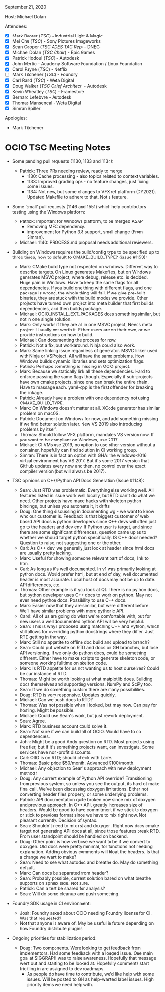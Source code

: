 <!-- SPDX-License-Identifier: CC-BY-4.0 -->
<!-- Copyright Contributors to the OpenColorIO Project. -->

September 21, 2020

Host: Michael Dolan

Attendees:
  * [X] Mark Boorer (_TSC_) - Industrial Light & Magic
  * [X] Mei Chu (_TSC_) - Sony Pictures Imageworks
  * [X] Sean Cooper (_TSC ACES TAC Rep_) - DNEG
  * [X] Michael Dolan (_TSC Chair_) - Epic Games
  * [X] Patrick Hodoul (_TSC_) - Autodesk
  * [X] John Mertic - Academy Software Foundation / Linux Foundation
  * [X] Carol Payne (_TSC_) - Netflix
  * [ ] Mark Titchener (_TSC_) - Foundry
  * [X] Carl Rand (_TSC_) - Weta Digital
  * [X] Doug Walker (_TSC Chief Architect_) - Autodesk
  * [X] Kevin Wheatley (_TSC_) - Framestore
  * [X] Bernard Lefebvre - Autodesk
  * [X] Thomas Mansencal - Weta Digital
  * [X] Simran Spiller

Apologies:
  * Mark Titchener

# **OCIO TSC Meeting Notes**

* Some pending pull requests (1130, 1133 and 1134):
    - Patrick: Three PRs needing review, ready to merge
      - 1130: Cache processing - also topics related to context variables.
      - 1133: Improved grading ops - no feature changes, just fixing some 
        issues.
      - 1134: Not new, but some changes to VFX ref platform (CY2021). Updated 
        Makefile to adhere to that. Not a feature.

* Some ‘small’ pull requests (1146 and 1551) which help contributors testing 
  using the Windows platform:
    - Patrick: Important for Windows platform, to be merged ASAP
      - Removing MFC dependency.
      - Improvement for Python 3.8 support, small change (From Simran).
    - Michael: 1140: PROCESS.md proposal needs additional reviewers.

* Building on Windows requires the build/config type to be specified up to 
  three times, how to default to CMAKE_BUILD_TYPE? (issue #1153):
    - Mark: CMake build type not respected on windows. Different way to 
      describe targets. On Linux generates Makefiles, but on Windows 
      generates MSVC project, where debug, release etc. is decided. Huge pain 
      in Windows. Have to keep the same flags for all dependencies. If you 
      build one thing with different flags, and one package is wrong, the whole 
      thing will fail. If we give pre-built binaries, they are stuck with the 
      build modes we provide. Other projects have turned own project into meta 
      builder that first builds dependencies, and then builds package.
    - Michael: OCIO_INSTALL_EXT_PACKAGES does something similar, but not in one 
      single solution.
    - Mark: Only works if they are all in one MSVC project, Needs meta project. 
      Usually not worth it. Either users are on their own, or we provide 
      instructions on how to build.
    - Michael: Can documenting the process for now.
    - Patrick: Not a fix, but workaround. Ninja could also work.
    - Mark: Same linking issue regardless of generator. MSVC linker used with 
      Ninja or VSProject. All will have the same problems. How Windows builds 
      dynamic libraries and sets optimization flags.
    - Patrick: Perhaps something is missing in OCIO project.
    - Mark: Because we statically link all these dependencies. Hard to enforce 
      passing the same flags though. Especially if sub-projects have own cmake 
      projects, since one can break the entire chain. Have to massage each. 
      yaml-cpp is the first offender for breaking the linkage.
    - Patrick: Already have a problem with one dependency not using 
      CMAKE_BUILD_TYPE.
    - Mark: On Windows doesn't matter at all. XCode generator has similar 
      problem on macOS.
    - Patrick: Document on Windows for now, and add something missing if we 
      find better solution later. New VS 2019 also introducing problems by 
      itself.
    - Thomas: Should follow VFX platform, mandates VS version now. If you want 
      to be compliant on Windows, use 2017.
    - Michael: CI VMs use 2019, no option to use other version without a 
      container. hopefully can find solution in CI working group.
    - Simran: There is in fact an option with GHA: the windows-2016 virtual 
      environment has VS 2017. But it's some 2017 version that GitHub updates 
      every now and then, no control over the exact compiler version (but will 
      always be 2017).

* TSC opinions on C++/Python API Docs Generation (Issue #1148):
    - Sean: Just RTD was problematic. Everything else working well. All 
      features listed in issue work well locally, but RTD can't do what we 
      need. Other projects have made hacks with skeleton python bindings, but 
      unless you automate it, it drifts.
    - Doug: One thing discussing in documenting wg - we want to know who our 
      customer is. Feedback is that biggest customer of web based API docs is 
      python developers since C++ devs will often just go to the headers and 
      dev env. If Python user is target, and since there are some significant 
      differences, question came up as to whether we should target python 
      specifically. IS C++ docs needed? Question to raise, not suggesting one 
      or the other.
    - Carl: As C++ dev, we generally just look at header since html docs are 
      usually pretty lacking.
    - Mark: Useful for showing someone relevant part of docs, link to html.
    - Carl: As long as it's well documented. In v1 was primarily looking at 
      python docs. Would prefer html, but at end of day, well documented header 
      is most accurate. Local host of docs may not be up to date. API 
      differences, etc.
    - Thomas: Other example is if you look at Qt. There is no python docs, but 
      python developer uses C++ docs to work on python. May not even need python 
      docs. Possibility to use C++ docs.
    - Mark: Easier now that they are similar, but were different before. We'll 
      have similar problems with more pythonic API.
    - Carol: All of us are going do what we're comfortable with, but for new 
      users a well documented python API will be very helpful.
    - Sean: This is why I proposed using matching C++ and Python, which still 
      allows for overriding python docstrings where they differ. Just RTD 
      getting in the way.
    - Mark: Still no appetite to offline doc build and upload to branch?
    - Sean: Could put website on RTD and docs on GH branches, but lose API 
      versioning. If we only do python docs, could be something different. 
      Either have to make scripts to generate skeleton code, or someone working 
      fulltime on skelton code.
    - Mark: Is RTD appetite for us not wanting us to host ourselves? Could be 
      our instance of RTD.
    - Thomas: Might be worth looking at what matplotlib does. Building docs 
      themselves and supporting versions. NumPy and SciPy too.
    - Sean: If we do something custom there are many possibilities.
    - Doug: RTD is very responsive. Updates quickly.
    - Michael: Can we push docs to RTD?
    - Thomas: Was not possible when I looked, but may now. Can pay for hosting. 
      Might be possible.
    - Michael: Could use Sean's work, but just rework deployment.
    - Sean: Agree.
    - Mark: RTD business account could solve it.
    - Sean: Not sure if we can build all of OCIO. Would have to do dependencies.
    - John: Might be a good Andy question on RTD. Most projects using free 
      tier, but if it's something projects want, can investigate. Some services 
      have non-profit discounts.
    - Carl: OIIO is on RTD; should check with Larry.
    - Thomas: Basic price $50/month. Advanced $100/month.
    - Michael: Any objection to Sean's approach with new deployment method? 
    - Doug: Any current example of Python API override? Transitioning from 
      previous system, so unless you see the output, its hard ot make final 
      call. We've been discussing doxygen limitations. Either not converting 
      header files properly, or some underlying problems.
    - Patrick: API documentation quite broken now since mix of doxygen and 
      previous approach. In C++ API, greatly increases size of headers. Would 
      be good to have commitment if we stick to doxygen or stick to previous 
      format since we have to mix right now. Not pleasant currently. Decision 
      of syntax.
    - Sean: Shouldn't need to mix rst and doxygen. Right now docs cmake target 
      not generating API docs at all, since those features break RTD. From user 
      standpoint should be handled on backend.
    - Doug: Other point is how verbose we want to be if we convert to doxygen. 
      Old docs were pretty minimal, for functions not needing explanation. 
      Adding obvious comments will bloat the headers. Is that a change we want 
      to make?
    - Sean: Need to see what autodoc and breathe do. May do something default.
    - Mark: Can docs be separated from header?
    - Sean: Probably possible, current solution based on what breathe supports 
      on sphinx side. Not sure.
    - Patrick: Can a test be shared for analysis?
    - Sean: Will do some cleanup and push something.

* Foundry SDK usage in CI environment:
    - Josh: Foundry asked about OCIO needing Foundry license for CI. Was that 
      requested?
    - Not that anyone is aware of. May be useful in future depending on how 
      Foundry distribute plugins.

* Ongoing priorities for stabilization period:
    - Doug: Two components. Were looking to get feedback from implementors. Had 
      some feedback with a logged issue. One main goal at SIGGRAPH was to raise 
      awareness. Hopefully that message went out and starting to be looked at. 
      Hopefully comments start trickling in are assigned to dev roadmaps.
        - As people do have time to contribute, we'd like help with some 
          issues. Will be posted to GH as help-wanted label issues. High 
          priority items we need help with.
